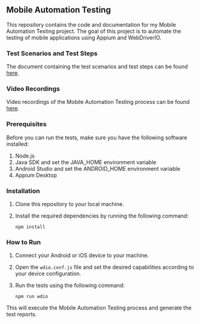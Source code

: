 ## Mobile Automation Testing

This repository contains the code and documentation for my Mobile Automation Testing project. The goal of this project is to automate the testing of mobile applications using Appium and WebDriverIO.

### Test Scenarios and Test Steps

The document containing the test scenarios and test steps can be found [here](https://docs.google.com/spreadsheets/d/1qMK4vNMcrKqV_mf_ugMCd-xhjlmhL80rI5rXV3azbSw/edit?usp=sharing).

### Video Recordings

Video recordings of the Mobile Automation Testing process can be found [here](https://drive.google.com/file/d/1fy1wjes-Kjzm9IKmdcP-K2vkZJACuNAu/view?usp=sharing).

### Prerequisites

Before you can run the tests, make sure you have the following software installed:

1. Node.js
2. Java SDK and set the JAVA_HOME environment variable
3. Android Studio and set the ANDROID_HOME environment variable
4. Appium Desktop

### Installation

1. Clone this repository to your local machine.
2. Install the required dependencies by running the following command:

   ```
   npm install
   ```

### How to Run

1. Connect your Android or iOS device to your machine.
2. Open the `wdio.conf.js` file and set the desired capabilities according to your device configuration.
3. Run the tests using the following command:

   ```
   npm run wdio
   ```

This will execute the Mobile Automation Testing process and generate the test reports.
